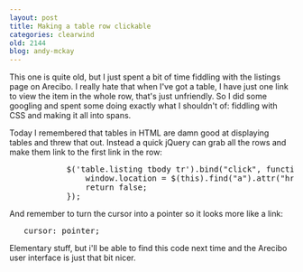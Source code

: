 ```yaml
---
layout: post
title: Making a table row clickable
categories: clearwind
old: 2144
blog: andy-mckay
---
```

<p>This one is quite old, but I just spent a bit of time fiddling with the listings page on Arecibo. I really hate that when I've got a table, I have just one link to view the item in the whole row, that's just unfriendly. So I did some googling and spent some doing exactly what I shouldn't of: fiddling with CSS and making it all into spans.</p>
<p>Today I remembered that tables in HTML are damn good at displaying tables and threw that out. Instead a quick jQuery can grab all the rows and make them link to the first link in the row:</p>
<pre>
            $('table.listing tbody tr').bind("click", function() {
                window.location = $(this).find("a").attr("href");
                return false;
            });
</pre>
<p>And remember to turn the cursor into a pointer so it looks more like a link:</p>
<pre>
   cursor: pointer;
</pre>
<p>Elementary stuff, but i'll be able to find this code next time and the Arecibo user interface is just that bit nicer.</p>